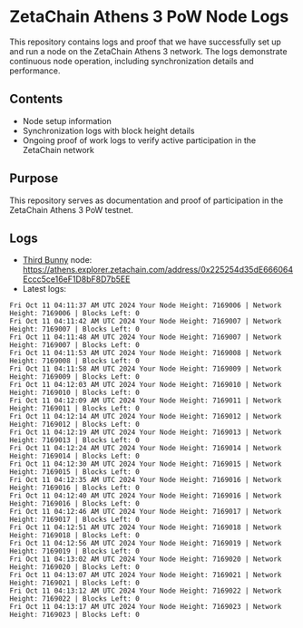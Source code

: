 # ZetaChain Athens 3 PoW Node Logs
This repository contains logs and proof that we have successfully set up and run a node on the ZetaChain Athens 3 network. The logs demonstrate continuous node operation, including synchronization details and performance.

## Contents
- Node setup information
- Synchronization logs with block height details
- Ongoing proof of work logs to verify active participation in the ZetaChain network

## Purpose
This repository serves as documentation and proof of participation in the ZetaChain Athens 3 PoW testnet.

## Logs

- [Third Bunny](https://thirdbunny.xyz/) node: https://athens.explorer.zetachain.com/address/0x225254d35dE666064Eccc5ce16eF1D8bF8D7b5EE
- Latest logs:
```
Fri Oct 11 04:11:37 AM UTC 2024 Your Node Height: 7169006 | Network Height: 7169006 | Blocks Left: 0
Fri Oct 11 04:11:42 AM UTC 2024 Your Node Height: 7169007 | Network Height: 7169007 | Blocks Left: 0
Fri Oct 11 04:11:48 AM UTC 2024 Your Node Height: 7169007 | Network Height: 7169007 | Blocks Left: 0
Fri Oct 11 04:11:53 AM UTC 2024 Your Node Height: 7169008 | Network Height: 7169008 | Blocks Left: 0
Fri Oct 11 04:11:58 AM UTC 2024 Your Node Height: 7169009 | Network Height: 7169009 | Blocks Left: 0
Fri Oct 11 04:12:03 AM UTC 2024 Your Node Height: 7169010 | Network Height: 7169010 | Blocks Left: 0
Fri Oct 11 04:12:09 AM UTC 2024 Your Node Height: 7169011 | Network Height: 7169011 | Blocks Left: 0
Fri Oct 11 04:12:14 AM UTC 2024 Your Node Height: 7169012 | Network Height: 7169012 | Blocks Left: 0
Fri Oct 11 04:12:19 AM UTC 2024 Your Node Height: 7169013 | Network Height: 7169013 | Blocks Left: 0
Fri Oct 11 04:12:24 AM UTC 2024 Your Node Height: 7169014 | Network Height: 7169014 | Blocks Left: 0
Fri Oct 11 04:12:30 AM UTC 2024 Your Node Height: 7169015 | Network Height: 7169015 | Blocks Left: 0
Fri Oct 11 04:12:35 AM UTC 2024 Your Node Height: 7169016 | Network Height: 7169016 | Blocks Left: 0
Fri Oct 11 04:12:40 AM UTC 2024 Your Node Height: 7169016 | Network Height: 7169016 | Blocks Left: 0
Fri Oct 11 04:12:46 AM UTC 2024 Your Node Height: 7169017 | Network Height: 7169017 | Blocks Left: 0
Fri Oct 11 04:12:51 AM UTC 2024 Your Node Height: 7169018 | Network Height: 7169018 | Blocks Left: 0
Fri Oct 11 04:12:56 AM UTC 2024 Your Node Height: 7169019 | Network Height: 7169019 | Blocks Left: 0
Fri Oct 11 04:13:02 AM UTC 2024 Your Node Height: 7169020 | Network Height: 7169020 | Blocks Left: 0
Fri Oct 11 04:13:07 AM UTC 2024 Your Node Height: 7169021 | Network Height: 7169021 | Blocks Left: 0
Fri Oct 11 04:13:12 AM UTC 2024 Your Node Height: 7169022 | Network Height: 7169022 | Blocks Left: 0
Fri Oct 11 04:13:17 AM UTC 2024 Your Node Height: 7169023 | Network Height: 7169023 | Blocks Left: 0
```
